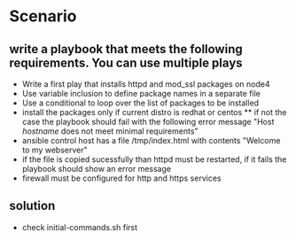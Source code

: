# Scenario
## write a playbook that meets the following requirements. You can use multiple plays
* Write a first play that installs httpd and mod_ssl packages on node4
* Use variable inclusion to define package names in a separate file
* Use a conditional to loop over the list of packages to be installed
* install the packages only if current distro is redhat or centos
** if not the case the playbook should fail with the following error message "Host *hostname* does not meet minimal requirements"
* ansible control host has a file /tmp/index.html with contents "Welcome to my webserver"
* if the file is copied sucessfully than httpd must be restarted, if it fails the playbook should show an error message
* firewall must be configured for http and https services

## solution
* check initial-commands.sh first
